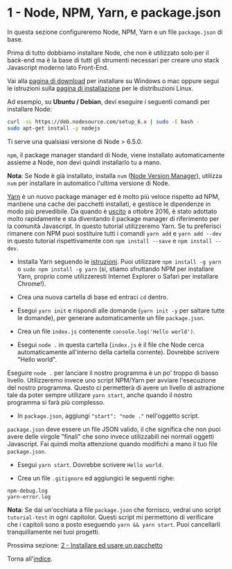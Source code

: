 # 1 - Node, NPM, Yarn, e package.json

In questa sezione configureremo Node, NPM, Yarn e un file `package.json` di base.

Prima di tutto dobbiamo installare Node, che non è utilizzato solo per il back-end ma è la base di tutti gli strumenti necessari per creare uno stack Javascript moderno lato Front-End.

Vai alla [pagina di download](https://nodejs.org/en/download/current/) per installare su Windows o mac oppure segui le istruzioni sulla [pagina di installazione](https://nodejs.org/en/download/package-manager/) per le distribuzioni Linux.


Ad esempio, su **Ubuntu / Debian**, devi eseguire i seguenti comandi per installare Node:

```bash
curl -sL https://deb.nodesource.com/setup_6.x | sudo -E bash -
sudo apt-get install -y nodejs
```
Ti serve una qualsiasi versione di Node > 6.5.0.

`npm`, il package manager standard di Node, viene installato automaticamente assieme a Node, non devi quindi installarlo tu a mano.

**Nota**: Se Node è già installato, installa `nvm` ([Node Version Manager](https://github.com/creationix/nvm)), utilizza `nvm` per installare in automatico l'ultima versione di Node.

[Yarn](https://yarnpkg.com/) è un nuovo package manager ed è molto più veloce rispetto ad NPM, mantiene una cache dei pacchetti installati, e gestisce le dipendenze in modo più prevedibile. Da quando è [uscito](https://code.facebook.com/posts/1840075619545360) a ottobre 2016, è stato adottato molto rapidamente e sta diventando il package manager di riferimento per la comunità Javascript. In questo tutorial utilizzeremo Yarn. Se tu preferisci rimanere con NPM puoi sostituire tutti i comandi `yarn add` e `yarn add --dev` in questo tutorial rispettivamente con `npm install --save` e `npm install --dev`.

- Installa Yarn seguendo le [istruzioni](https://yarnpkg.com/en/docs/install). Puoi utilizzare `npm install -g yarn` o `sudo npm install -g yarn` (si, stiamo sfruttando NPM per installare Yarn, proprio come utilizzeresti Internet Explorer o Safari per installare Chrome!).

- Crea una nuova cartella di base ed entraci `cd` dentro.
- Esegui `yarn init` e rispondi alle domande (`yarn init -y` per saltare tutte le domande), per generare automaticamente un file `package.json`.
- Crea un file `index.js` contenente `console.log('Hello world')`.
- Esegui `node .` in questa cartella (`index.js` è il file che Node cerca automaticamente all'interno della cartella corrente). Dovrebbe scrivere "Hello world".

Eseguire `node .` per lanciare il nostro programma è un po' troppo di basso livello. Utilizzeremo invece uno script NPM/Yarn per avviare l'esecuzione del nostro programma. Questo ci permetterà di avere un livello di astrazione tale da poter sempre utilizare `yarn start`, anche quando il nostro programma si farà più complesso.

- In `package.json`, aggiungi `"start": "node ."` nell'oggetto script.

`package.json` deve essere un file JSON valido, il che significa che non puoi avere delle virgole "finali" che sono invece utilizzabili nei normali oggetti Javascript. Fai quindi molta attenzione quando modifichi a mano il tuo file `package.json`.

- Esegui `yarn start`. Dovrebbe scrivere `Hello world`.

- Crea un file `.gitignore` ed aggiungici le seguenti righe:

```
npm-debug.log
yarn-error.log
```

**Nota**: Se dai un'occhiata a file `package.json` che fornisco, vedrai uno script `tutorial-test` in ogni capitolor. Questi script mi permettono di verificare che i capitoli sono a posto eseguendo `yarn && yarn start`. Puoi cancellarli tranquillamente nei tuoi progetti.

Prossima sezione: [2 - Installare ed usare un pacchetto](/tutorial/2-packages)

Torna all'[indice](https://github.com/verekia/js-stack-from-scratch).
